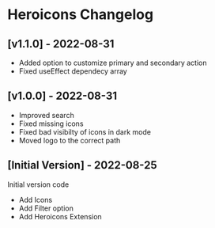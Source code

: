 # Heroicons Changelog

## [v1.1.0] - 2022-08-31

- Added option to customize primary and secondary action
- Fixed useEffect dependecy array

## [v1.0.0] - 2022-08-31

- Improved search
- Fixed missing icons
- Fixed bad visibilty of icons in dark mode
- Moved logo to the correct path

## [Initial Version] - 2022-08-25

Initial version code

- Add Icons
- Add Filter option
- Add Heroicons Extension
